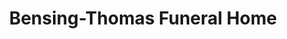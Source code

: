 ---
title: "Bensing-Thomas Funeral Home"
url: /stroudsburg/bensing-thomas-funeral-home/
shop: funeral directors
---